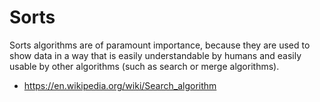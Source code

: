 # Sorts

Sorts algorithms are of paramount importance, because they are used to show data in a way that is easily understandable by humans and easily usable by other algorithms (such as search or merge algorithms).

* <https://en.wikipedia.org/wiki/Search_algorithm>

